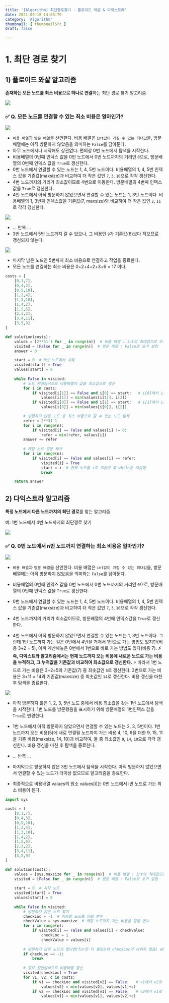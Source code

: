 ```yaml
---
title: '[Algorithm] 최단경로찾기 - 플로이드 와샬 & 다익스트라'
date: 2021-09-18 14:08:79
category: 'Algorithm'
thumbnail: { thumbnailSrc }
draft: false

---
```




# 1. 최단 경로 찾기

## 1) 플로이드 와샬 알고리즘 

**존재하는 모든 노드를 최소 비용으로 하나로 연결**하는 최단 경로 찾기 알고리즘

<img src="img/dijkstra1.PNG">



### ✅ Q. 모든 노드를 연결할 수 있는 최소 비용은 얼마인가?

<img src="img/dijkstra4.PNG">

- `비용 배열`과 `방문 배열`을 선언한다. 비용 배열은 `int값이 가질 수 있는 최대값`을, 방문 배열에는 아직 방문하지 않았음을 의미하는 `False`를 담아둔다.
- 아무 노드에서나 시작해도 상관없다. 편의상 0번 노드에서 탐색을 시작한다.
- 비용배열의 0번째 인덱스 값을 0번 노드에서 0번 노드까지의 거리인 `0`으로, 방문배열의 0번째 인덱스 값을 `True`로 갱신한다.
- 0번 노드에서 연결할 수 있는 노드는 1, 4, 5번 노드이다.  비용배열의 1, 4, 5번 인덱스 값을 기존값(maxsize)과 비교하여 더 작은 값인 `7`, `3`, `10`으로 각각 갱신한다.
- 4번 노드까지의 거리가 최소값이므로 4번으로 이동한다. 방문배열의 4번째 인덱스값을 `True`로 갱신한다.
- 4번 노드에서 아직 방문하지 않았으면서 연결할 수 있는 노드는 1, 3번 노드이다.  비용배열의 1, 3번째 인덱스값을 기존값(7, maxsize)와 비교하여 더 작은 값인 `2`, `11`로 각각 갱신한다.

<img src="img/dijkstra5.PNG">

- ... 반복 ...
- 3번 노드에서 5번 노드까지 갈 수 있으나, 그 비용인 `9`가 기존값(6)보다 작으므로 갱신되지 않는다.  

<img src="img/dijkstra6.PNG">

- 마지막 남은 노드인 5번까지 최소 비용으로 연결하고 작업을 종료한다.
- 모든 노드를 연결하는 최소 비용은 0+2+4+2+3+6 = 17 이다.



```python
costs = [
    [0,1,7],
    [0,4,3],
    [0,5,10],
    [1,2,4],
    [1,3,10],
    [1,4,2],
    [1,5,6],
    [2,3,2],
    [3,4,11],
    [3,5,9]    
]

def solution(costs):
    values = [2**31-1 for _ in range(n)]  # 비용 배열 : int의 최대값으로 초기 설정
    visited = [False for _ in range(n)]  # 방문 배열 : False로 초기 설정
    answer = 0

    start = 0  # 0번 노드에서 시작
    visited[start] = True
    values[start] = 0
    
    while False in visited:
        # 노드 완전탐색으로 비용배열의 값을 최소값으로 갱신
        for i in costs:
            if visited[i[1]] == False and i[0] == start:   # i[0]에서 i[1]로 가는 경우
                values[i[1]] = min(values[i[1]], i[2])
            if visited[i[0]] == False and i[1] == start:   # i[1]에서 i[0]로 가는 경우
                values[i[0]] = min(values[i[0]], i[2])

        # 방문하지 않은 노드 중 최소 비용으로 갈 수 있는 노드 탐색
        refer = 2**31-1        
        for i in range(n):
            if visited[i] == False and values[i] != 0:
                refer = min(refer, values[i])
        answer += refer
        
        # 해당 노드 방문 체크
        for i in range(n):
            if visited[i] == False and values[i] == refer:
                visited[i] = True
                start = i  # 현재 노드를 i로 이동한 후 while문 재실행
                break            

	return answer
```



## 2) 다익스트라 알고리즘 

**특정 노드에서 다른 노드까지의 최단 경로**를 찾는 알고리즘

예: 1번 노드에서 4번 노드까지의 최단경로 찾기

<img src="img/dijkstra2.PNG">



### ✅  Q. 0번 노드에서 n번 노드까지 연결하는 최소 비용은 얼마인가?

<img src="img/dijkstra4.PNG">

- `비용 배열`과 `방문 배열`을 선언한다. 비용 배열은 `int값이 가질 수 있는 최대값`을, 방문 배열에는 아직 방문하지 않았음을 의미하는 `False`를 담아둔다.
- 비용배열의 0번째 인덱스 값을 0번 노드에서 0번 노드까지의 거리인 `0`으로, 방문배열의 0번째 인덱스 값을 `True`로 갱신한다.
- 0번 노드에서 연결할 수 있는 노드는 1, 4, 5번 노드이다.  비용배열의 1, 4, 5번 인덱스 값을 기존값(maxsize)과 비교하여 더 작은 값인 `7`, `3`, `10`으로 각각 갱신한다.
- 4번 노드까지의 거리가 최소값이므로, 방문배열의 4번째 인덱스값을 `True`로 갱신한다.

- 4번 노드에서 아직 방문하지 않았으면서 연결할 수 있는 노드는 1, 3번 노드이다. 그런데 1번 노드까지 가는 길은 0번에서 4번을 거쳐서 1번으로 가는 방법도 있지만(비용 3+2 = 5), 아까 계산해놓은 0번에서 1번으로 바로 가는 방법도 있다(비용 7).  **⚡즉, 다익스트라 알고리즘에서는 현재 노드까지 오는 비용에 새로운 노드로 가는 비용을 누적하고, 그 누적값을 기존값과 비교하여 최소값으로 갱신한다.** ⚡  따라서 1번 노드로 가는 비용은 3+2=5와 기존값(7) 중 최솟값인 `5`로 갱신한다. 3번으로 가는 비용은 3+11 = 14와 기존값(maxsize) 중 최솟값인 `14`로 갱신한다.  비용 갱신을 마친 후 탐색을 종료한다.

  

<img src="img/dijkstra7.PNG">

- 아직 방문하지 않은 1, 2, 3, 5번 노드 중에서 비용 최소값을 갖는 1번 노드에서 탐색을 시작한다.  1번 노드를 방문했음을 표시하기 위해 방문배열의 1번인덱스 값을 `True`로 변경한다.
- 1번 노드에서 아직 방문하지 않았으면서 연결할 수 있는 노드는 2, 3, 5번이다.  1번 노드까지 오는 비용(5)에 새로 연결될 노드까지 가는 비용 4, 10, 6을 더한 9, 15, 11을 기존 비용(maxsize, 14, 10)과 비교하여, 둘 중 최소값인 `9`, `14`, `10`으로 각각 갱신한다. 비용 갱신을 마친 후 탐색을 종료한다.
- ... 반복 ...
- 마지막으로 방문하지 않은 3번 노드에서 탐색을 시작한다. 아직 방문하지 않았으면서 연결할 수 있는 노드가 더이상 없으므로 알고리즘을 종료한다.

- 최종적으로 비용배열 values의 원소 values[i]는 0번 노드에서 i번 노드로 가는 최소 비용이 된다. 

```python
import sys

costs = [
    [0,1,7],
    [0,4,3],
    [0,5,10],
    [1,2,4],
    [1,3,10],
    [1,4,2],
    [1,5,6],
    [2,3,2],
    [3,4,11],
    [3,5,9]    
]

def solution(costs):
    values = [sys.maxsize for _ in range(n)]  # 비용 배열 : int의 최대값으로 초기 설정
    visited = [False for _ in range(n)]  # 방문 배열 : False로 초기 설정
    
    start = 0  # 시작 노드
    visited[start] = True
    values[start] = 0    
    
    while False in visited:
        # 방문하지 않은 노드 찾기
        checkLoc = -1  # 이동할 노드를 담을 변수
        checkValue = sys.maxsize  # 해당 노드까지 가는 비용을 담을 변수
        for i in range(n):
            if visited[i] == False and values[i] < checkValue:  
                checkLoc = i  
                checkValue = values[i]  
                
        # 방문하지 않은 노드가 없다면(for문 다 돌았는데 checkLoc가 바뀌지 않음) while문 종료
        if checkLoc == -1:
            break       
        
        # 경로 완전탐색으로 비용배열 갱신
        visited[checkLoc] = True
        for v1, v2, c in costs:
            if v1 == checkLoc and visited[v2] == False:   # v1에서 v2로 가는 경우
                values[v2] = min(values[v2], values[v1]+c)
            if v2 == checkLoc and visited[v1] == False:   # v2에서 v1로 가는 경우
                values[v1] = min(values[v1], values[v2]+c)
        
    
    
```




